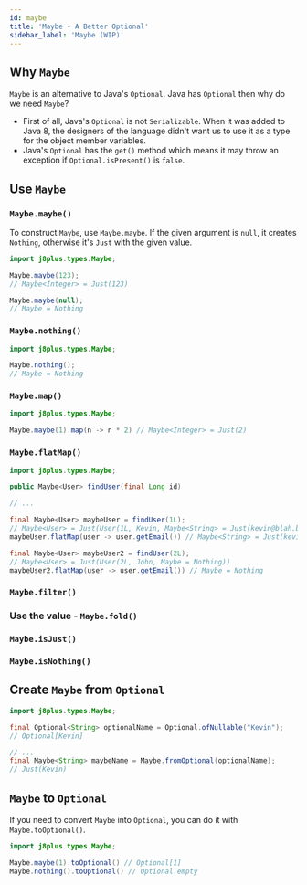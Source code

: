 ```yaml
---
id: maybe
title: 'Maybe - A Better Optional'
sidebar_label: 'Maybe (WIP)'
---
```


## Why `Maybe`
`Maybe` is an alternative to Java's `Optional`. Java has `Optional` then why do we need `Maybe`?

* First of all, Java's `Optional` is not `Serializable`. When it was added to Java 8, the designers of the language didn't want us to use it as a type for the object member variables.
* Java's `Optional` has the `get()` method which means it may throw an exception if `Optional.isPresent()` is `false`.

## Use `Maybe`
### `Maybe.maybe()`
To construct `Maybe`, use `Maybe.maybe`. If the given argument is `null`, it creates `Nothing`, otherwise it's `Just` with the given value.

```java
import j8plus.types.Maybe;

Maybe.maybe(123);
// Maybe<Integer> = Just(123)

Maybe.maybe(null);
// Maybe = Nothing
```

### `Maybe.nothing()`
```java
import j8plus.types.Maybe;

Maybe.nothing();
// Maybe = Nothing
```

### `Maybe.map()`

```java
import j8plus.types.Maybe;

Maybe.maybe(1).map(n -> n * 2) // Maybe<Integer> = Just(2)
```

### `Maybe.flatMap()`

```java
import j8plus.types.Maybe;

public Maybe<User> findUser(final Long id) 

// ...

final Maybe<User> maybeUser = findUser(1L);
// Maybe<User> = Just(User(1L, Kevin, Maybe<String> = Just(kevin@blah.blah)))
maybeUser.flatMap(user -> user.getEmail()) // Maybe<String> = Just(kevin@blah.blah)

final Maybe<User> maybeUser2 = findUser(2L);
// Maybe<User> = Just(User(2L, John, Maybe = Nothing))
maybeUser2.flatMap(user -> user.getEmail()) // Maybe = Nothing
```


### `Maybe.filter()`
### Use the value - `Maybe.fold()`
### `Maybe.isJust()`
### `Maybe.isNothing()`

## Create `Maybe` from `Optional`

```java
import j8plus.types.Maybe;

final Optional<String> optionalName = Optional.ofNullable("Kevin");
// Optional[Kevin]

// ...
final Maybe<String> maybeName = Maybe.fromOptional(optionalName);
// Just(Kevin)
```

## `Maybe` to `Optional`
If you need to convert `Maybe` into `Optional`, you can do it with `Maybe.toOptional()`.
```java
import j8plus.types.Maybe;

Maybe.maybe(1).toOptional() // Optional[1]
Maybe.nothing().toOptional() // Optional.empty
```